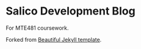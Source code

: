 # Salico Development Blog

For MTE481 coursework.

Forked from [Beautiful Jekyll template](https://github.com/daattali/beautiful-jekyll).
